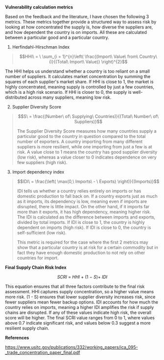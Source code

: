 **Vulnerability calculation metrics**

Based on the feedback and the literature, I have chosen the following 3
metrics. These metrics together provide a structured way to assess risk
by looking at how concentrated the supply is, how diverse the suppliers
are, and how dependent the country is on imports. All these are
calculated between a particular good and a particular country.

1.  Herfindahl-Hirschman Index

> $$HHI\  = \ \sum_{i = 1}^{n}\left( \frac{(Import\ Value\ from\ Country\ i)}{(Total\ Import\ Value)} \right)^{2}$$

The HHI helps us understand whether a country is too reliant on a small
number of suppliers. It calculates market concentration by summing the
squares of each supplier's market share. If HHI is close to 1, the
market is highly concentrated, meaning supply is controlled by just a
few countries, which is a high risk scenario. If HHI is closer to 0, the
supply is well-distributed across many suppliers, meaning low risk.

2.  Supplier Diversity Score

> $$S\  = \frac{(Number\ of\ Supplying\ Countries)}{(Total\ Number\ of\ Suppliers)}$$
>
> The Supplier Diversity Score measures how many countries supply a
> particular good to the country in question compared to the total number of exporters. 
> A country importing from many different suppliers is more
> resilient, while one importing from just a few is at risk. A value close
> to 1 means the country has good supplier diversity (low risk), whereas
> a value closer to 0 indicates dependence on very few suppliers (high
> risk).

3.  Import dependency index

> $$IDI\  = \frac{\left( \max(0,\ Imports\  - \ Exports) \right)}{(Imports)}$$
>
> IDI tells us whether a country relies entirely on imports or has
> domestic production to fall back on. If a country exports just as much
> as it imports, its dependency is low, meaning even if imports are
> disrupted, there is little impact. On the other hand, if it imports
> far more than it exports, it has high dependency, meaning higher risk.
> The IDI is calculated as the difference between imports and exports,
> divided by total imports. If IDI is close to 1, the country is highly
> dependent on imports (high risk). If IDI is close to 0, the country is
> self-sufficient (low risk).
>
> This metric is required for the case where the first 2 metrics may
> show that a particular country is at risk for a certain commodity but
> in fact they have enough domestic production to not rely on other
> countries for import.

**Final Supply Chain Risk Index**

$$SCRI\  = \ HHI\  + \ (1\  - \ S) + \ IDI$$

This equation ensures that all three factors contribute to the final
risk assessment. HHI captures supply concentration, so a higher value
means more risk. (1 - S) ensures that lower supplier diversity increases
risk, since fewer suppliers mean fewer backup options. IDI accounts for
how much the country relies on imports, meaning a higher IDI amplifies
the risk if supply chains are disrupted. If any of these values indicate
high risk, the overall score will be higher. The final SCRI value ranges
from 0 to 1, where values above 0.7 indicate significant risk, and
values below 0.3 suggest a more resilient supply chain.

**References**

<https://www.usitc.gov/publications/332/working_papers/ica_095-_trade_concentration_paper_final.pdf>
